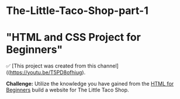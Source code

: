 # The-Little-Taco-Shop-part-1
# "HTML and CSS Project for Beginners"

✅ [This project was created from this channel]((https://youtu.be/T5PD8ofhiug).

**Challenge:** Utilize the knowledge you have gained from the [HTML for Beginners](https://www.youtube.com/playlist?list=PL0Zuz27SZ-6OlAwitnFUubtE93DO-l0vu) build a website for The Little Taco Shop.
